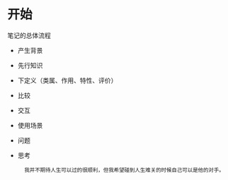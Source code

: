 # 开始







笔记的总体流程

- 产生背景
- 先行知识
- 下定义（类属、作用、特性、评价）
- 比较
- 交互
- 使用场景
- 问题
- 思考






	

		我并不期待人生可以过的很顺利，但我希望碰到人生难关的时候自己可以是他的对手。
